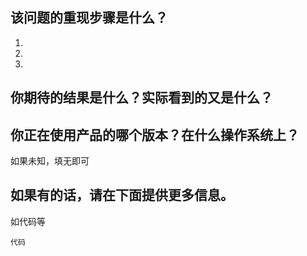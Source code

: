 ## 该问题的重现步骤是什么？
1. 
2. 
3. 

## 你期待的结果是什么？实际看到的又是什么？


## 你正在使用产品的哪个版本？在什么操作系统上？
如果未知，填无即可

## 如果有的话，请在下面提供更多信息。
如代码等

```
代码
```